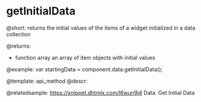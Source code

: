 getInitialData
=======

@short:
	returns the initial values of the items of a widget initialized in a data collection

@returns:
- function        array      an array of item objects with initial values

@example:
var startingData = component.data.getInitialData();


@template:	api_method
@descr:

@relatedsample: https://snippet.dhtmlx.com/l6wun9j4	Data. Get Initial Data